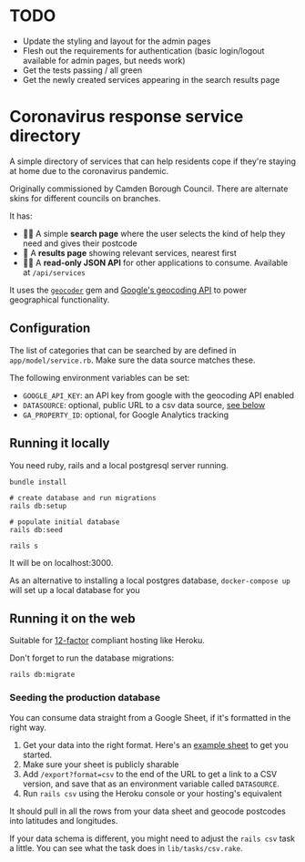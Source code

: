 # TODO
- Update the styling and layout for the admin pages
- Flesh out the requirements for authentication (basic login/logout available for admin pages, but needs work)
- Get the tests passing / all green
- Get the newly created services appearing in the search results page

# Coronavirus response service directory

A simple directory of services that can help residents cope if they're staying at home due to the coronavirus pandemic. 

Originally commissioned by Camden Borough Council. There are alternate skins for different councils on branches.

It has:
- 🕵️‍♀️ A simple **search page** where the user selects the kind of help they need and gives their postcode
- 📍 A **results page** showing relevant services, nearest first
- 👩‍💻 A **read-only JSON API** for other applications to consume. Available at `/api/services`

It uses the [`geocoder`](https://github.com/alexreisner/geocoder) gem and [Google's geocoding API](https://developers.google.com/maps/documentation/geocoding/intro) to power geographical functionality.

## Configuration

The list of categories that can be searched by are defined in `app/model/service.rb`. Make sure the data source matches these.

The following environment variables can be set:

- `GOOGLE_API_KEY`: an API key from google with the geocoding API enabled
- `DATASOURCE`: optional, public URL to a csv data source, [see below](#seeding-the-production-database)
- `GA_PROPERTY_ID`: optional, for Google Analytics tracking

## Running it locally

You need ruby, rails and a local postgresql server running.

```
bundle install

# create database and run migrations
rails db:setup

# populate initial database
rails db:seed

rails s
```

It will be on localhost:3000.

As an alternative to installing a local postgres database, `docker-compose up` will set up a local database for you

## Running it on the web

Suitable for [12-factor](https://12factor.net/) compliant hosting like Heroku.

Don't forget to run the database migrations:

```
rails db:migrate
```

### Seeding the production database

You can consume data straight from a Google Sheet, if it's formatted in the right way.

1. Get your data into the right format. Here's an [example sheet](https://docs.google.com/spreadsheets/d/1hLhz_FqSyyO_KP5OiQbEZYiVzo_6dgOIWIb1S57xhMg/) to get you started.
2. Make sure your sheet is publicly sharable
3. Add `/export?format=csv` to the end of the URL to get a link to a CSV version, and save that as an environment variable called `DATASOURCE`.
4. Run `rails csv` using the Heroku console or your hosting's equivalent

It should pull in all the rows from your data sheet and geocode postcodes into latitudes and longitudes.

If your data schema is different, you might need to adjust the `rails csv` task a little. You can see what the task does in `lib/tasks/csv.rake`.

